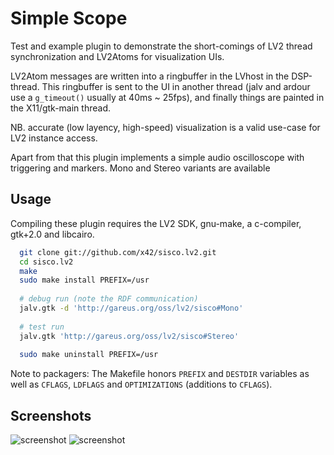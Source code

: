 Simple Scope
============

Test and example plugin to demonstrate the short-comings of LV2 thread
synchronization and LV2Atoms for visualization UIs.

LV2Atom messages are written into a ringbuffer in the LVhost in the DSP-thread.
This ringbuffer is sent to the UI in another thread (jalv and ardour use a
`g_timeout()` usually at 40ms ~ 25fps), and finally things are painted in the
X11/gtk-main thread.

NB. accurate (low layency, high-speed) visualization is a valid use-case
for LV2 instance access.


Apart from that this plugin implements a simple audio oscilloscope
with triggering and markers. Mono and Stereo variants are available


Usage
-----

Compiling these plugin requires the LV2 SDK, gnu-make, a c-compiler,
gtk+2.0 and libcairo.

```bash
  git clone git://github.com/x42/sisco.lv2.git
  cd sisco.lv2
  make
  sudo make install PREFIX=/usr
  
  # debug run (note the RDF communication)
  jalv.gtk -d 'http://gareus.org/oss/lv2/sisco#Mono'
  
  # test run
  jalv.gtk 'http://gareus.org/oss/lv2/sisco#Stereo'
  
  sudo make uninstall PREFIX=/usr
```

Note to packagers: The Makefile honors `PREFIX` and `DESTDIR` variables as well
as `CFLAGS`, `LDFLAGS` and `OPTIMIZATIONS` (additions to `CFLAGS`).


Screenshots
-----------

![screenshot](https://raw.github.com/x42/sisco.lv2/master/sisco1.png "Screenshot Slow")
![screenshot](https://raw.github.com/x42/sisco.lv2/master/sisco2.png "Screenshot Fast")
